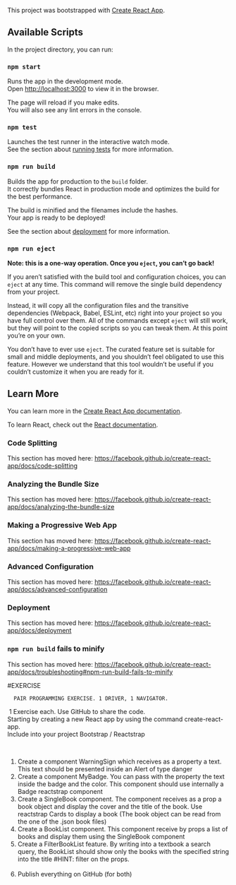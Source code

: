 This project was bootstrapped with [Create React App](https://github.com/facebook/create-react-app).

## Available Scripts

In the project directory, you can run:

### `npm start`

Runs the app in the development mode.<br />
Open [http://localhost:3000](http://localhost:3000) to view it in the browser.

The page will reload if you make edits.<br />
You will also see any lint errors in the console.

### `npm test`

Launches the test runner in the interactive watch mode.<br />
See the section about [running tests](https://facebook.github.io/create-react-app/docs/running-tests) for more information.

### `npm run build`

Builds the app for production to the `build` folder.<br />
It correctly bundles React in production mode and optimizes the build for the best performance.

The build is minified and the filenames include the hashes.<br />
Your app is ready to be deployed!

See the section about [deployment](https://facebook.github.io/create-react-app/docs/deployment) for more information.

### `npm run eject`

**Note: this is a one-way operation. Once you `eject`, you can’t go back!**

If you aren’t satisfied with the build tool and configuration choices, you can `eject` at any time. This command will remove the single build dependency from your project.

Instead, it will copy all the configuration files and the transitive dependencies (Webpack, Babel, ESLint, etc) right into your project so you have full control over them. All of the commands except `eject` will still work, but they will point to the copied scripts so you can tweak them. At this point you’re on your own.

You don’t have to ever use `eject`. The curated feature set is suitable for small and middle deployments, and you shouldn’t feel obligated to use this feature. However we understand that this tool wouldn’t be useful if you couldn’t customize it when you are ready for it.

## Learn More

You can learn more in the [Create React App documentation](https://facebook.github.io/create-react-app/docs/getting-started).

To learn React, check out the [React documentation](https://reactjs.org/).

### Code Splitting

This section has moved here: https://facebook.github.io/create-react-app/docs/code-splitting

### Analyzing the Bundle Size

This section has moved here: https://facebook.github.io/create-react-app/docs/analyzing-the-bundle-size

### Making a Progressive Web App

This section has moved here: https://facebook.github.io/create-react-app/docs/making-a-progressive-web-app

### Advanced Configuration

This section has moved here: https://facebook.github.io/create-react-app/docs/advanced-configuration

### Deployment

This section has moved here: https://facebook.github.io/create-react-app/docs/deployment

### `npm run build` fails to minify

This section has moved here: https://facebook.github.io/create-react-app/docs/troubleshooting#npm-run-build-fails-to-minify

#EXERCISE

      PAIR PROGRAMMING EXERCISE. 1 DRIVER, 1 NAVIGATOR.

​
1 Exercise each. Use GitHub to share the code. <br />
Starting by creating a new React app by using the command create-react-app. <br />
Include into your project Bootstrap / Reactstrap
</h4>
​
<ol>
<li>
Create a component WarningSign which receives as a property a text. This text should be presented inside an
Alert of type danger
</li>
<li>
Create a component MyBadge. You can pass with the property the text inside the badge and the color. This
component should use internally a Badge reactstrap component
</li>
<li>
Create a SingleBook component. The component receives as a prop a book object and display the cover and the
title of the book. Use reactstrap Cards to display a book (The book object can be read from the one of the .json
book files)
</li>
<li>
Create a BookList component. This component receive by props a list of books and display them using the
SingleBook component
</li>
<li>
Create a FilterBookList feature. By writing into a textbook a search query, the BookList should show only the
books with the specified string into the title #HINT: filter on the props.
</li>
​
<li>
Publish everything on GitHub (for both)
</li>
